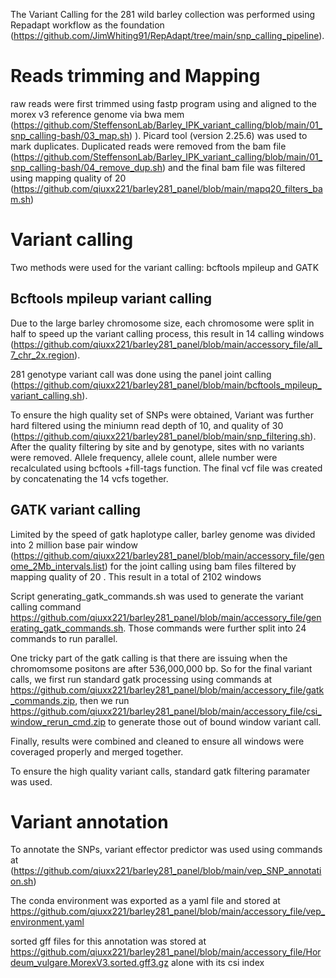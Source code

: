 The Variant Calling for the 281 wild barley collection was performed using Repadapt workflow as the foundation (https://github.com/JimWhiting91/RepAdapt/tree/main/snp_calling_pipeline). 

# Reads trimming and Mapping

raw reads were first trimmed using fastp program using and aligned to the morex v3 reference genome via bwa mem (https://github.com/SteffensonLab/Barley_IPK_variant_calling/blob/main/01_snp_calling-bash/03_map.sh) ). Picard tool (version 2.25.6) was used to mark duplicates. Duplicated reads were removed from the bam file (https://github.com/SteffensonLab/Barley_IPK_variant_calling/blob/main/01_snp_calling-bash/04_remove_dup.sh) and the final bam file was filtered using mapping quality of 20 (https://github.com/qiuxx221/barley281_panel/blob/main/mapq20_filters_bam.sh)

# Variant calling
Two methods were used for the variant calling: bcftools mpileup and GATK

## Bcftools mpileup variant calling

Due to the large barley chromosome size, each chromosome were split in half to speed up the variant calling process, this result in 14 calling windows (https://github.com/qiuxx221/barley281_panel/blob/main/accessory_file/all_7_chr_2x.region).

281 genotype variant call was done using the panel joint calling (https://github.com/qiuxx221/barley281_panel/blob/main/bcftools_mpileup_variant_calling.sh). 

To ensure the high quality set of SNPs were obtained, Variant was further hard filtered using the miniumn read depth of 10, and quality of 30 (https://github.com/qiuxx221/barley281_panel/blob/main/snp_filtering.sh). After the quality filtering by site and by genotype, sites with no variants were removed. Allele frequency, allele count, allele number were recalculated using bcftools +fill-tags function. The final vcf file was created by concatenating the 14 vcfs together.

## GATK variant calling

Limited by the speed of gatk haplotype caller, barley genome was divided into 2 million base pair window (https://github.com/qiuxx221/barley281_panel/blob/main/accessory_file/genome_2Mb_intervals.list) for the joint calling using bam files filtered by mapping quality of 20 . This result in a total of 2102 windows

Script generating_gatk_commands.sh was used to generate the variant calling command https://github.com/qiuxx221/barley281_panel/blob/main/accessory_file/generating_gatk_commands.sh. Those commands were further split into 24 commands to run parallel. 

One tricky part of the gatk calling is that there are issuing when the chromomsome positons are after 536,000,000 bp. So for the final variant calls, we first run standard gatk processing using commands at https://github.com/qiuxx221/barley281_panel/blob/main/accessory_file/gatk_commands.zip, then we run https://github.com/qiuxx221/barley281_panel/blob/main/accessory_file/csi_window_rerun_cmd.zip to generate those out of bound window variant call. 

Finally, results were combined and cleaned to ensure all windows were coveraged properly and merged together. 

To ensure the high quality variant calls, standard gatk filtering paramater was used. 

# Variant annotation

To annotate the SNPs, variant effector predictor was used using commands at (https://github.com/qiuxx221/barley281_panel/blob/main/vep_SNP_annotation.sh)

The conda environment was exported as a yaml file and stored at https://github.com/qiuxx221/barley281_panel/blob/main/accessory_file/vep_environment.yaml

sorted gff files for this annotation was stored at https://github.com/qiuxx221/barley281_panel/blob/main/accessory_file/Hordeum_vulgare.MorexV3.sorted.gff3.gz alone with its csi index 





